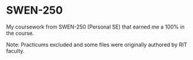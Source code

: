# SWEN-250
My coursework from SWEN-250 (Personal SE) that earned me a 100% in the course. 

Note: Practicums excluded and some files were originally authored by RIT faculty.
